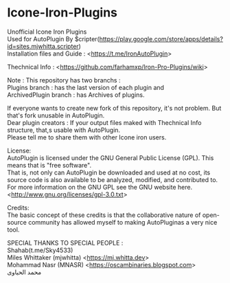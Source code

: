 # Icone-Iron-Plugins
Unofficial Icone Iron Plugins  
Used for AutoPlugin By $cripter(https://play.google.com/store/apps/details?id=sites.mjwhitta.scripter)  
Installation files and Guide : &lt;<https://t.me/IronAutoPlugin>&gt;    
  
Thechnical Info : &lt;<https://github.com/farhamxp/Iron-Pro-Plugins/wiki>&gt;
   
Note : This repository has two branchs :   
Plugins branch : has the last version of each plugin and     
ArchivedPlugin branch  : has Archives of plugins.   

If everyone wants to create new fork of this repository, it's not problem. But that's fork unusable in AutoPlugin.  
Dear plugin creators : If your output files maked with Thechnical Info structure, that,s usable with AutoPlugin.  
Please tell me to share them with other Icone iron users.  

License:   
AutoPlugin is licensed under the GNU General Public License (GPL).  This means that is "free software".  
That is, not only can AutoPlugin be downloaded and used at no cost, its source code is also available to be analyzed, modified, and contributed to.  
For more information on the GNU GPL see the GNU website here.&lt;<http://www.gnu.org/licenses/gpl-3.0.txt>&gt;  

Credits:  
The basic concept of these credits is that the collaborative nature of open-source community has allowed myself to making AutoPluginas a very nice tool.  
  
SPECIAL THANKS TO SPECIAL PEOPLE :  
Shahab(t.me/Sky4533)  
Miles Whittaker (mjwhitta) &lt;<https://mj.whitta.dev>&gt;  
Mohammad Nasr (MNASR) &lt;<https://oscambinaries.blogspot.com>&gt;  
محمد الحیاوی

